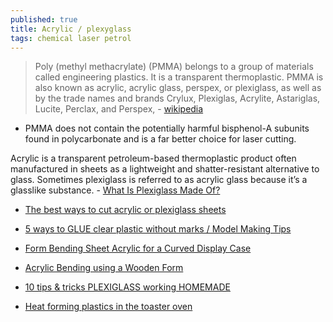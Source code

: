 ```yaml
---
published: true
title: Acrylic / plexyglass
tags: chemical laser petrol
---
```

> Poly (methyl methacrylate) (PMMA) belongs to a group of materials called engineering plastics. It is a transparent thermoplastic. PMMA is also known as acrylic, acrylic glass, perspex, or plexiglass, as well as by the trade names and brands Crylux, Plexiglas, Acrylite, Astariglas, Lucite, Perclax, and Perspex, - [wikipedia](https://en.wikipedia.org/wiki/Poly(methyl_methacrylate))

- PMMA does not contain the potentially harmful bisphenol-A subunits found in polycarbonate and is a far better choice for laser cutting.

Acrylic is a transparent petroleum-based thermoplastic product often manufactured in sheets as a lightweight and shatter-resistant alternative to glass. Sometimes plexiglass is referred to as acrylic glass because it’s a glasslike substance. - [What Is Plexiglass Made Of?](https://glassdoctor.com/blog/what-is-plexiglass)

- [The best ways to cut acrylic or plexiglass sheets](https://www.youtube.com/watch?v=bbDWjt9xBc4)
- [5 ways to GLUE clear plastic without marks / Model Making Tips](https://www.youtube.com/watch?v=fa2h-xSespI)

- [Form Bending Sheet Acrylic for a Curved Display Case](https://www.youtube.com/watch?v=eXg1G2z-3do&list=LL&index=7)
- [Acrylic Bending using a Wooden Form](https://www.youtube.com/watch?v=ITalTq06qsc)
- [10 tips & tricks PLEXIGLASS working HOMEMADE](https://www.youtube.com/watch?v=VAi879kLA34)

- [Heat forming plastics in the toaster oven](https://www.youtube.com/watch?v=DNNYwKgLb7o)